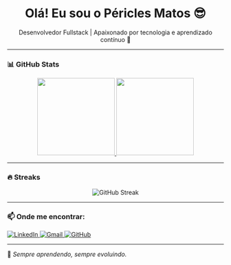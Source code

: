 <h1 align="center">Olá! Eu sou o Péricles Matos 😎</h1>

<p align="center">
  Desenvolvedor Fullstack | Apaixonado por tecnologia e aprendizado contínuo 🚀
</p>

---

### 📊 GitHub Stats

<div align="center">
  <a href="https://github.com/periclesmatos">
    <img height="180em" src="https://github-readme-stats.vercel.app/api?username=periclesmatos&show_icons=true&theme=github_dark&include_all_commits=true&count_private=true"/>
    <img height="180em" src="https://github-readme-stats.vercel.app/api/top-langs/?username=periclesmatos&layout=compact&langs_count=7&theme=github_dark"/>
  </a>
</div>

---

### 🔥 Streaks

<p align="center">
  <img src="https://github-readme-streak-stats.herokuapp.com?user=periclesmatos&theme=github-dark&date_format=M%20j%5B%2C%20Y%5D" alt="GitHub Streak"/>
</p>

---

### 📫 Onde me encontrar:

<p align="left">
  <a href="https://www.linkedin.com/in/periclesm/" target="_blank">
    <img src="https://img.shields.io/badge/-LinkedIn-0A66C2?style=for-the-badge&logo=linkedin&logoColor=white" alt="LinkedIn">
  </a>
  <a href="mailto:periclesmdev19@gmail.com" target="_blank">
    <img src="https://img.shields.io/badge/-Gmail-D14836?style=for-the-badge&logo=gmail&logoColor=white" alt="Gmail">
  </a>
  <a href="https://github.com/periclesmatos" target="_blank">
    <img src="https://img.shields.io/badge/-GitHub-181717?style=for-the-badge&logo=github&logoColor=white" alt="GitHub">
  </a>
</p>

---

🧠 _Sempre aprendendo, sempre evoluindo._
